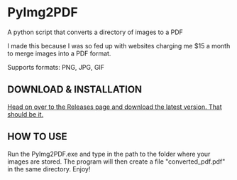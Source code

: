 # PyImg2PDF
A python script that converts a directory of images to a PDF

I made this because I was so fed up with websites charging me $15 a month to merge images into a PDF format.

Supports formats: PNG, JPG, GIF

## DOWNLOAD & INSTALLATION
[Head on over to the Releases page and download the latest version. That should be it.](https://github.com/KingCrazy/PyImg2PDF/releases/)

## HOW TO USE
Run the PyImg2PDF.exe and type in the path to the folder where your images are stored. The program will then create a file "converted_pdf.pdf" in the same directory. Enjoy!
